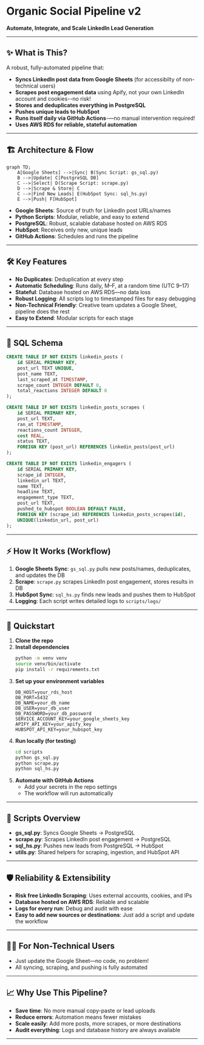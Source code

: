 # Organic Social Pipeline v2 

**Automate, Integrate, and Scale LinkedIn Lead Generation**

---

## ✨ What is This?
A robust, fully-automated pipeline that:
- **Syncs LinkedIn post data from Google Sheets** (for accessibilty of non-technical users)
- **Scrapes post engagement data** using Apify, not your own LinkedIn account and cookies--no risk!
- **Stores and deduplicates everything in PostgreSQL**
- **Pushes unique leads to HubSpot**
- **Runs itself daily via GitHub Actions**-—no manual intervention required!
- **Uses AWS RDS for reliable, stateful automation**

---

## 🏗️ Architecture & Flow

```mermaid
graph TD;
    A[Google Sheets] -->|Sync| B(Sync Script: gs_sql.py)
    B -->|Update| C[PostgreSQL DB]
    C -->|Select| D(Scrape Script: scrape.py)
    D -->|Scrape & Store| C
    C -->|Find New Leads| E(HubSpot Sync: sql_hs.py)
    E -->|Push| F[HubSpot]
```

- **Google Sheets**: Source of truth for LinkedIn post URLs/names
- **Python Scripts**: Modular, reliable, and easy to extend
- **PostgreSQL**: Robust, scalable database hosted on AWS RDS
- **HubSpot**: Receives only new, unique leads
- **GitHub Actions**: Schedules and runs the pipeline

---

## 🛠️ Key Features
- **No Duplicates**: Deduplication at every step
- **Automatic Scheduling**: Runs daily, M–F, at a random time (UTC 9–17)
- **Stateful**: Database hosted on AWS RDS—no data loss
- **Robust Logging**: All scripts log to timestamped files for easy debugging
- **Non-Technical Friendly**: Creative team updates a Google Sheet, pipeline does the rest
- **Easy to Extend**: Modular scripts for each stage

---

## 📝 SQL Schema
```sql
CREATE TABLE IF NOT EXISTS linkedin_posts (
    id SERIAL PRIMARY KEY,
    post_url TEXT UNIQUE,
    post_name TEXT,
    last_scraped_at TIMESTAMP,
    scrape_count INTEGER DEFAULT 0,
    total_reactions INTEGER DEFAULT 0
);

CREATE TABLE IF NOT EXISTS linkedin_posts_scrapes (
    id SERIAL PRIMARY KEY,
    post_url TEXT,
    ran_at TIMESTAMP,
    reactions_count INTEGER,
    cost REAL,
    status TEXT,
    FOREIGN KEY (post_url) REFERENCES linkedin_posts(post_url)
);

CREATE TABLE IF NOT EXISTS linkedin_engagers (
    id SERIAL PRIMARY KEY,
    scrape_id INTEGER,
    linkedin_url TEXT,
    name TEXT,
    headline TEXT,
    engagement_type TEXT,
    post_url TEXT,
    pushed_to_hubspot BOOLEAN DEFAULT FALSE,
    FOREIGN KEY (scrape_id) REFERENCES linkedin_posts_scrapes(id),
    UNIQUE(linkedin_url, post_url)
);
```

---

## ⚡️ How It Works (Workflow)
1. **Google Sheets Sync**: `gs_sql.py` pulls new posts/names, deduplicates, and updates the DB
2. **Scrape**: `scrape.py` scrapes LinkedIn post engagement, stores results in DB
3. **HubSpot Sync**: `sql_hs.py` finds new leads and pushes them to HubSpot
4. **Logging**: Each script writes detailed logs to `scripts/logs/`

---

## 🚀 Quickstart
1. **Clone the repo**
2. **Install dependencies**
   ```bash
   python -m venv venv
   source venv/bin/activate
   pip install -r requirements.txt
   ```
3. **Set up your environment variables**
   ```
   DB_HOST=your_rds_host
   DB_PORT=5432
   DB_NAME=your_db_name
   DB_USER=your_db_user
   DB_PASSWORD=your_db_password
   SERVICE_ACCOUNT_KEY=your_google_sheets_key
   APIFY_API_KEY=your_apify_key
   HUBSPOT_API_KEY=your_hubspot_key
   ```
4. **Run locally (for testing)**
   ```bash
   cd scripts
   python gs_sql.py
   python scrape.py
   python sql_hs.py
   ```
5. **Automate with GitHub Actions**
   - Add your secrets in the repo settings
   - The workflow will run automatically

---

## 🧩 Scripts Overview
- **gs_sql.py**: Syncs Google Sheets → PostgreSQL
- **scrape.py**: Scrapes LinkedIn post engagement → PostgreSQL
- **sql_hs.py**: Pushes new leads from PostgreSQL → HubSpot
- **utils.py**: Shared helpers for scraping, ingestion, and HubSpot API

---

## 🛡️ Reliability & Extensibility
- **Risk free LinkedIn Scraping**: Uses external accounts, cookies, and IPs
- **Database hosted on AWS RDS**: Reliable and scalable
- **Logs for every run**: Debug and audit with ease
- **Easy to add new sources or destinations**: Just add a script and update the workflow

---

## 👩‍💻 For Non-Technical Users
- Just update the Google Sheet—no code, no problem!
- All syncing, scraping, and pushing is fully automated

---

## 📈 Why Use This Pipeline?
- **Save time**: No more manual copy-paste or lead uploads
- **Reduce errors**: Automation means fewer mistakes
- **Scale easily**: Add more posts, more scrapes, or more destinations
- **Audit everything**: Logs and database history are always available
---
